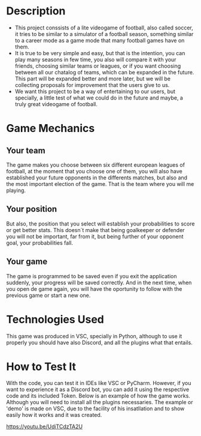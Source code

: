 # Description
- This project conssists of a lite videogame of football, also called soccer, it tries to be similar to a simulator of a football season, something similar to a career mode as a game mode that many football games have on them. 
- It is true to be very simple and easy, but that is the intention, you can play many seasons in few time, you also will compare it with your friends, choosing similar teams or leagues, or if you want choosing between all our chatalog of teams, which can be expanded in the future. This part will be expanded better and more later, but we will be collecting proposals for improvement that the users give to us.
- We want this project to be a way of entertaining to our users, but specially, a little test of what we could do in the future and maybe, a truly great videogame of football.

# Game Mechanics

## Your team
The game makes you choose between six different european leagues of football, at the moment that you choose one of them, you will also have established your future opponents in the differents matches, but also and the most important election of the game. That is the team where you will me playing.
## Your position
But also, the position that you select will establish your probabilities to score or get better stats. This doesn´t make that being goalkeeper or defender you will not be important, far from it, but being further of your opponent goal, your probabilities fall.
## Your game
The game is programmed to be saved even if you exit the application suddenly, your progress will be saved correctly. And in the next time, when you open de game again, you will have the oportunity to follow with the previous game or start a new one.

# Technologies Used
This game was produced in VSC, specially in Python, although to use it properly you should have also Discord, and all the plugins what that entails.

# How to Test It
With the code, you can test it in IDEs like VSC or PyCharm. However, if you want to experience it as a Discord bot, you can add it using the respective code and its included Token.
Below is an example of how the game works. Although you will need to install all the plugins necessaries.
The example or 'demo' is made on VSC, due to the facility of his insatllation and to show easily how it works and it was created.

https://youtu.be/UdiTCdzTA2U
